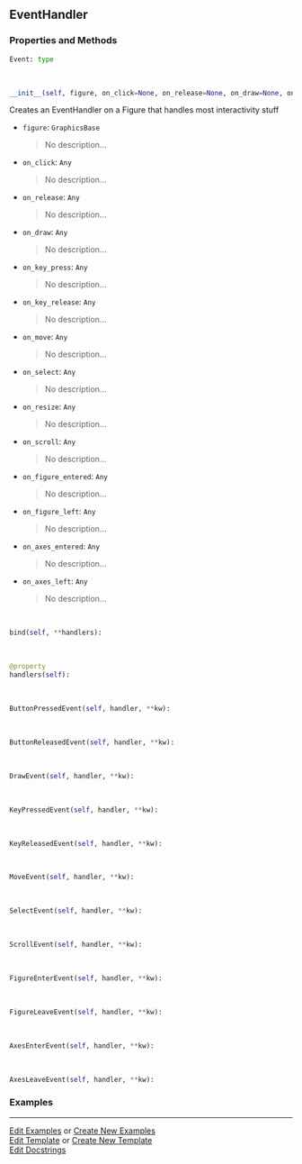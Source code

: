 ## <a id="McUtils.Plots.Interactive.EventHandler">EventHandler</a>


### Properties and Methods
```python
Event: type
```
<a id="McUtils.Plots.Interactive.EventHandler.__init__" class="docs-object-method">&nbsp;</a>
```python
__init__(self, figure, on_click=None, on_release=None, on_draw=None, on_key_press=None, on_key_release=None, on_move=None, on_select=None, on_resize=None, on_scroll=None, on_figure_entered=None, on_figure_left=None, on_axes_entered=None, on_axes_left=None): 
```
Creates an EventHandler on a Figure that handles most interactivity stuff
- `figure`: `GraphicsBase`
    >No description...
- `on_click`: `Any`
    >No description...
- `on_release`: `Any`
    >No description...
- `on_draw`: `Any`
    >No description...
- `on_key_press`: `Any`
    >No description...
- `on_key_release`: `Any`
    >No description...
- `on_move`: `Any`
    >No description...
- `on_select`: `Any`
    >No description...
- `on_resize`: `Any`
    >No description...
- `on_scroll`: `Any`
    >No description...
- `on_figure_entered`: `Any`
    >No description...
- `on_figure_left`: `Any`
    >No description...
- `on_axes_entered`: `Any`
    >No description...
- `on_axes_left`: `Any`
    >No description...

<a id="McUtils.Plots.Interactive.EventHandler.bind" class="docs-object-method">&nbsp;</a>
```python
bind(self, **handlers): 
```

<a id="McUtils.Plots.Interactive.EventHandler.handlers" class="docs-object-method">&nbsp;</a>
```python
@property
handlers(self): 
```

<a id="McUtils.Plots.Interactive.EventHandler.ButtonPressedEvent" class="docs-object-method">&nbsp;</a>
```python
ButtonPressedEvent(self, handler, **kw): 
```

<a id="McUtils.Plots.Interactive.EventHandler.ButtonReleasedEvent" class="docs-object-method">&nbsp;</a>
```python
ButtonReleasedEvent(self, handler, **kw): 
```

<a id="McUtils.Plots.Interactive.EventHandler.DrawEvent" class="docs-object-method">&nbsp;</a>
```python
DrawEvent(self, handler, **kw): 
```

<a id="McUtils.Plots.Interactive.EventHandler.KeyPressedEvent" class="docs-object-method">&nbsp;</a>
```python
KeyPressedEvent(self, handler, **kw): 
```

<a id="McUtils.Plots.Interactive.EventHandler.KeyReleasedEvent" class="docs-object-method">&nbsp;</a>
```python
KeyReleasedEvent(self, handler, **kw): 
```

<a id="McUtils.Plots.Interactive.EventHandler.MoveEvent" class="docs-object-method">&nbsp;</a>
```python
MoveEvent(self, handler, **kw): 
```

<a id="McUtils.Plots.Interactive.EventHandler.SelectEvent" class="docs-object-method">&nbsp;</a>
```python
SelectEvent(self, handler, **kw): 
```

<a id="McUtils.Plots.Interactive.EventHandler.ScrollEvent" class="docs-object-method">&nbsp;</a>
```python
ScrollEvent(self, handler, **kw): 
```

<a id="McUtils.Plots.Interactive.EventHandler.FigureEnterEvent" class="docs-object-method">&nbsp;</a>
```python
FigureEnterEvent(self, handler, **kw): 
```

<a id="McUtils.Plots.Interactive.EventHandler.FigureLeaveEvent" class="docs-object-method">&nbsp;</a>
```python
FigureLeaveEvent(self, handler, **kw): 
```

<a id="McUtils.Plots.Interactive.EventHandler.AxesEnterEvent" class="docs-object-method">&nbsp;</a>
```python
AxesEnterEvent(self, handler, **kw): 
```

<a id="McUtils.Plots.Interactive.EventHandler.AxesLeaveEvent" class="docs-object-method">&nbsp;</a>
```python
AxesLeaveEvent(self, handler, **kw): 
```

### Examples


___

[Edit Examples](https://github.com/McCoyGroup/References/edit/gh-pages/Documentation/examples/McUtils/Plots/Interactive/EventHandler.md) or 
[Create New Examples](https://github.com/McCoyGroup/References/new/gh-pages/?filename=Documentation/examples/McUtils/Plots/Interactive/EventHandler.md) <br/>
[Edit Template](https://github.com/McCoyGroup/References/edit/gh-pages/Documentation/templates/McUtils/Plots/Interactive/EventHandler.md) or 
[Create New Template](https://github.com/McCoyGroup/References/new/gh-pages/?filename=Documentation/templates/McUtils/Plots/Interactive/EventHandler.md) <br/>
[Edit Docstrings](https://github.com/McCoyGroup/McUtils/edit/master/Plots/Interactive.py?message=Update%20Docs)